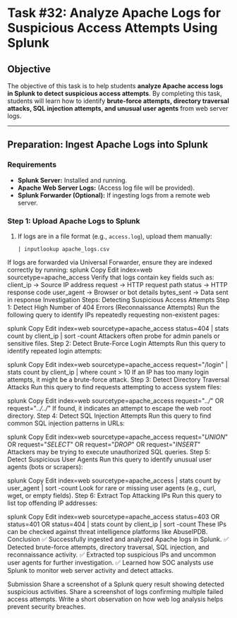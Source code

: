 # **Task #32: Analyze Apache Logs for Suspicious Access Attempts Using Splunk**  

## **Objective**  
The objective of this task is to help students **analyze Apache access logs in Splunk to detect suspicious access attempts**. By completing this task, students will learn how to identify **brute-force attempts, directory traversal attacks, SQL injection attempts, and unusual user agents** from web server logs.

---

## **Preparation: Ingest Apache Logs into Splunk**  

### **Requirements**  
- **Splunk Server:** Installed and running.  
- **Apache Web Server Logs:** (Access log file will be provided).  
- **Splunk Forwarder (Optional):** If ingesting logs from a remote web server.  

### **Step 1: Upload Apache Logs to Splunk**  
1. If logs are in a file format (e.g., `access.log`), upload them manually:  
   ```splunk
   | inputlookup apache_logs.csv
   ```
If logs are forwarded via Universal Forwarder, ensure they are indexed correctly by running:
splunk
Copy
Edit
index=web sourcetype=apache_access
Verify that logs contain key fields such as:
client_ip → Source IP address
request → HTTP request path
status → HTTP response code
user_agent → Browser or bot details
bytes_sent → Data sent in response
Investigation Steps: Detecting Suspicious Access Attempts
Step 1: Detect High Number of 404 Errors (Reconnaissance Attempts)
Run the following query to identify IPs repeatedly requesting non-existent pages:

splunk
Copy
Edit
index=web sourcetype=apache_access status=404
| stats count by client_ip
| sort -count
Attackers often probe for admin panels or sensitive files.
Step 2: Detect Brute-Force Login Attempts
Run this query to identify repeated login attempts:

splunk
Copy
Edit
index=web sourcetype=apache_access request="/login"
| stats count by client_ip
| where count > 10
If an IP has too many login attempts, it might be a brute-force attack.
Step 3: Detect Directory Traversal Attacks
Run this query to find requests attempting to access system files:

splunk
Copy
Edit
index=web sourcetype=apache_access request="*../*" OR request="*../../*"
If found, it indicates an attempt to escape the web root directory.
Step 4: Detect SQL Injection Attempts
Run this query to find common SQL injection patterns in URLs:

splunk
Copy
Edit
index=web sourcetype=apache_access request="*UNION*" OR request="*SELECT*" OR request="*DROP*" OR request="*INSERT*"
Attackers may be trying to execute unauthorized SQL queries.
Step 5: Detect Suspicious User Agents
Run this query to identify unusual user agents (bots or scrapers):

splunk
Copy
Edit
index=web sourcetype=apache_access
| stats count by user_agent
| sort -count
Look for rare or missing user agents (e.g., curl, wget, or empty fields).
Step 6: Extract Top Attacking IPs
Run this query to list top offending IP addresses:

splunk
Copy
Edit
index=web sourcetype=apache_access status=403 OR status=401 OR status=404
| stats count by client_ip
| sort -count
These IPs can be checked against threat intelligence platforms like AbuseIPDB.
Conclusion
✅ Successfully ingested and analyzed Apache logs in Splunk.
✅ Detected brute-force attempts, directory traversal, SQL injection, and reconnaissance activity.
✅ Extracted top suspicious IPs and uncommon user agents for further investigation.
✅ Learned how SOC analysts use Splunk to monitor web server activity and detect attacks.

Submission
Share a screenshot of a Splunk query result showing detected suspicious activities.
Share a screenshot of logs confirming multiple failed access attempts.
Write a short observation on how web log analysis helps prevent security breaches.
